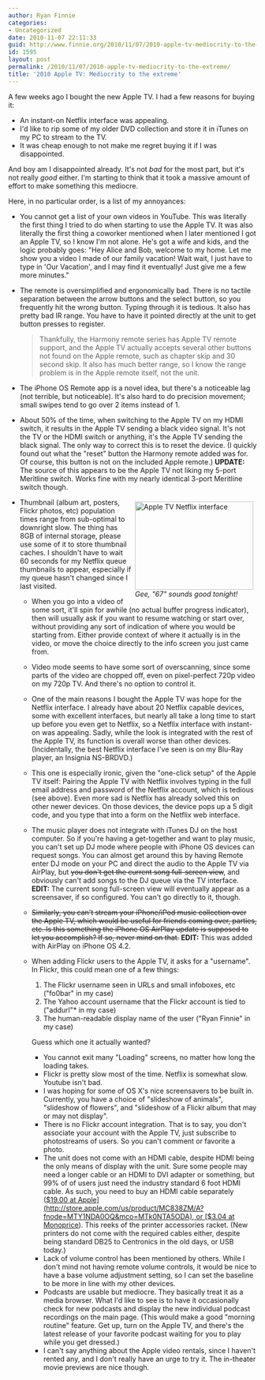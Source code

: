 ```yaml
---
author: Ryan Finnie
categories:
- Uncategorized
date: 2010-11-07 22:11:33
guid: http://www.finnie.org/2010/11/07/2010-apple-tv-mediocrity-to-the-extreme/
id: 1595
layout: post
permalink: /2010/11/07/2010-apple-tv-mediocrity-to-the-extreme/
title: '2010 Apple TV: Mediocrity to the extreme'
---
```

A few weeks ago I bought the new Apple TV. I had a few reasons for buying it:

  * An instant-on Netflix interface was appealing.
  * I'd like to rip some of my older DVD collection and store it in iTunes on my PC to stream to the TV.
  * It was cheap enough to not make me regret buying it if I was disappointed.

And boy am I disappointed already. It's not _bad_ for the most part, but it's not really _good_ either. I'm starting to think that it took a massive amount of effort to make something this mediocre.

Here, in no particular order, is a list of my annoyances:

  * You cannot get a list of your own videos in YouTube. This was literally the first thing I tried to do when starting to use the Apple TV. It was also literally the first thing a coworker mentioned when I later mentioned I got an Apple TV, so I know I'm not alone. He's got a wife and kids, and the logic probably goes: "Hey Alice and Bob, welcome to my home. Let me show you a video I made of our family vacation! Wait wait, I just have to type in 'Our Vacation', and I may find it eventually! Just give me a few more minutes."
  * The remote is oversimplified and ergonomically bad. There is no tactile separation between the arrow buttons and the select button, so you frequently hit the wrong button. Typing through it is tedious. It also has pretty bad IR range. You have to have it pointed directly at the unit to get button presses to register.
  
    > Thankfully, the Harmony remote series has Apple TV remote support, and the Apple TV actually accepts several other buttons not found on the Apple remote, such as chapter skip and 30 second skip. It also has much better range, so I know the range problem is in the Apple remote itself, not the unit.</p>
  * The iPhone OS Remote app is a novel idea, but there's a noticeable lag (not terrible, but noticeable). It's also hard to do precision movement; small swipes tend to go over 2 items instead of 1.
  * About 50% of the time, when switching to the Apple TV on my HDMI switch, it results in the Apple TV sending a black video signal. It's not the TV or the HDMI switch or anything, it's the Apple TV sending the black signal. The only way to correct this is to reset the device. (I quickly found out what the "reset" button the Harmony remote added was for. Of course, this button is not on the included Apple remote.) **UPDATE:** The source of this appears to be the Apple TV not liking my 5-port Meritline switch. Works fine with my nearly identical 3-port Meritline switch though.
  * <div style="float: right; margin: 0.5em;">
      <a href="http://www.flickr.com/photos/fo0bar/5150687622/" title="Apple TV Netflix interface by Ryan Finnie, on Flickr"><img src="http://farm5.static.flickr.com/4008/5150687622_f7692a04aa_m.jpg" width="240" height="179" alt="Apple TV Netflix interface" /></a><br /><em>Gee, "67" sounds good tonight!</em>
    </div>
    
    Thumbnail (album art, posters, Flickr photos, etc) population times range from sub-optimal to downright slow. The thing has 8GB of internal storage, please use some of it to store thumbnail caches. I shouldn't have to wait 60 seconds for my Netflix queue thumbnails to appear, especially if my queue hasn't changed since I last visited.</li> 
    
      * When you go into a video of some sort, it'll spin for awhile (no actual buffer progress indicator), then will usually ask if you want to resume watching or start over, without providing any sort of indication of where you would be starting from. Either provide context of where it actually is in the video, or move the choice directly to the info screen you just came from.
      * Video mode seems to have some sort of overscanning, since some parts of the video are chopped off, even on pixel-perfect 720p video on my 720p TV. And there's no option to control it.
      * One of the main reasons I bought the Apple TV was hope for the Netflix interface. I already have about 20 Netflix capable devices, some with excellent interfaces, but nearly all take a long time to start up before you even get to Netflix, so a Netflix interface with instant-on was appealing. Sadly, while the look is integrated with the rest of the Apple TV, its function is overall worse than other devices. (Incidentally, the best Netflix interface I've seen is on my Blu-Ray player, an Insignia NS-BRDVD.)
      * This one is especially ironic, given the "one-click setup" of the Apple TV itself: Pairing the Apple TV with Netflix involves typing in the full email address and password of the Netflix account, which is tedious (see above). Even more sad is Netflix has already solved this on other newer devices. On those devices, the device pops up a 5 digit code, and you type that into a form on the Netflix web interface.
      * The music player does not integrate with iTunes DJ on the host computer. So if you're having a get-together and want to play music, you can't set up DJ mode where people with iPhone OS devices can request songs. You can almost get around this by having Remote enter DJ mode on your PC and direct the audio to the Apple TV via AirPlay, but <del datetime="2010-11-13T05:17:24+00:00">you don't get the current song full-screen view</del>, and obviously can't add songs to the DJ queue via the TV interface. **EDIT:** The current song full-screen view will eventually appear as a screensaver, if so configured. You can't go directly to it, though.
      * <del datetime="2010-11-13T05:17:24+00:00">Similarly, you can't stream your iPhone/iPod music collection over the Apple TV, which would be useful for friends coming over, parties, etc. Is this something the iPhone OS AirPlay update is supposed to let you accomplish? If so, never mind on that.</del> **EDIT:** This was added with AirPlay on iPhone OS 4.2.
      * When adding Flickr users to the Apple TV, it asks for a "username". In Flickr, this could mean one of a few things: 
          1. The Flickr username seen in URLs and small infoboxes, etc ("fo0bar" in my case)
          2. The Yahoo account username that the Flickr account is tied to ("addurl"* in my case)
          3. The human-readable display name of the user ("Ryan Finnie" in my case)
        
        Guess which one it actually wanted?</li> 
        
          * You cannot exit many "Loading" screens, no matter how long the loading takes.
          * Flickr is pretty slow most of the time. Netflix is somewhat slow. Youtube isn't bad.
          * I was hoping for some of OS X's nice screensavers to be built in. Currently, you have a choice of "slideshow of animals", "slideshow of flowers", and "slideshow of a Flickr album that may or may not display".
          * There is no Flickr account integration. That is to say, you don't associate your account with the Apple TV, just subscribe to photostreams of users. So you can't comment or favorite a photo.
          * The unit does not come with an HDMI cable, despite HDMI being the only means of display with the unit. Sure some people may need a longer cable or an HDMI to DVI adapter or something, but 99% of of users just need the industry standard 6 foot HDMI cable. As such, you need to buy an HDMI cable separately ([$19.00 at Apple](http://store.apple.com/us/product/MC838ZM/A?fnode=MTY1NDA0OQ&mco=MTk0NTA5ODA), or [$3.04 at Monoprice](http://www.monoprice.com/products/product.asp?c_id=102&cp_id=10240&cs_id=1024008&p_id=3992&seq=1&format=2)). This reeks of the printer accessories racket. (New printers do not come with the required cables either, despite being standard DB25 to Centronics in the old days, or USB today.)
          * Lack of volume control has been mentioned by others. While I don't mind not having remote volume controls, it would be nice to have a base volume adjustment setting, so I can set the baseline to be more in line with my other devices.
          * Podcasts are usable but mediocre. They basically treat it as a media browser. What I'd like to see is to have it occasionally check for new podcasts and display the new individual podcast recordings on the main page. (This would make a good "morning routine" feature. Get up, turn on the Apple TV, and there's the latest release of your favorite podcast waiting for you to play while you get dressed.)
          * I can't say anything about the Apple video rentals, since I haven't rented any, and I don't really have an urge to try it. The in-theater movie previews are nice though.</ul>
